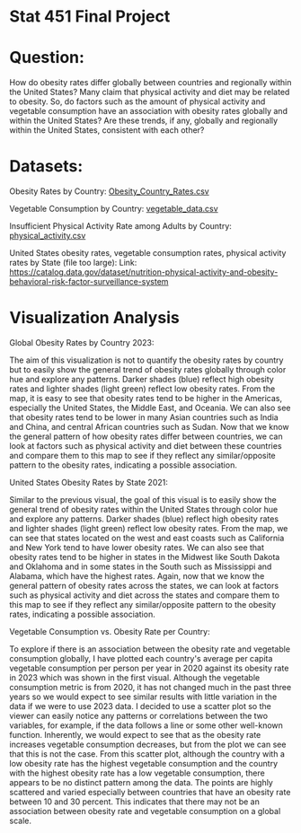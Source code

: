 # Stat 451 Final Project

# Question:
How do obesity rates differ globally between countries and regionally within the United States? 
Many claim that physical activity and diet may be related to obesity. So, do factors such as the amount of physical activity and vegetable consumption have an association with obesity rates globally and within the United States? Are these trends, if any, globally and regionally within the United States, consistent with each other?

# Datasets:
Obesity Rates by Country:
[Obesity_Country_Rates.csv](https://github.com/avarma7/Stat-451-Final-Project/files/13384666/Obesity_Country_Rates.csv)

Vegetable Consumption by Country:
[vegetable_data.csv](https://github.com/avarma7/Stat-451-Final-Project/files/13384677/vegetable_data.csv)

Insufficient Physical Activity Rate among Adults by Country:
[physical_activity.csv](https://github.com/avarma7/Stat-451-Final-Project/files/13519026/physical_activity.csv)


United States obesity rates, vegetable consumption rates, physical activity rates by State (file too large):
Link: https://catalog.data.gov/dataset/nutrition-physical-activity-and-obesity-behavioral-risk-factor-surveillance-system

# Visualization Analysis
Global Obesity Rates by Country 2023: 

The aim of this visualization is not to quantify the obesity rates by country but to easily show the general trend of obesity rates globally through color hue and explore any patterns. Darker shades (blue) reflect high obesity rates and lighter shades (light green) reflect low obesity rates. From the map, it is easy to see that obesity rates tend to be higher in the Americas, especially the United States, the Middle East, and Oceania. We can also see that obesity rates tend to be lower in many Asian countries such as India and China, and central African countries such as Sudan. Now that we know the general pattern of how obesity rates differ between countries, we can look at factors such as physical activity and diet between these countries and compare them to this map to see if they reflect any similar/opposite pattern to the obesity rates, indicating a possible association.


United States Obesity Rates by State 2021:

Similar to the previous visual, the goal of this visual is to easily show the general trend of obesity rates within the United States through color hue and explore any patterns. Darker shades (blue) reflect high obesity rates and lighter shades (light green) reflect low obesity rates. From the map, we can see that states located on the west and east coasts such as California and New York tend to have lower obesity rates. We can also see that obesity rates tend to be higher in states in the Midwest like South Dakota and Oklahoma and in some states in the South such as Mississippi and Alabama, which have the highest rates. Again, now that we know the general pattern of obesity rates across the states, we can look at factors such as physical activity and diet across the states and compare them to this map to see if they reflect any similar/opposite pattern to the obesity rates, indicating a possible association.


Vegetable Consumption vs. Obesity Rate per Country:

To explore if there is an association between the obesity rate and vegetable consumption globally, I have plotted each country's average per capita vegetable consumption per person per year in 2020 against its obesity rate in 2023 which was shown in the first visual. Although the vegetable consumption metric is from 2020, it has not changed much in the past three years so we would expect to see similar results with little variation in the data if we were to use 2023 data. I decided to use a scatter plot so the viewer can easily notice any patterns or correlations between the two variables, for example, if the data follows a line or some other well-known function. Inherently, we would expect to see that as the obesity rate increases vegetable consumption decreases, but from the plot we can see that this is not the case. From this scatter plot, although the country with a low obesity rate has the highest vegetable consumption and the country with the highest obesity rate has a low vegetable consumption, there appears to be no distinct pattern among the data. The points are highly scattered and varied especially between countries that have an obesity rate between 10 and 30 percent. This indicates that there may not be an association between obesity rate and vegetable consumption on a global scale.


